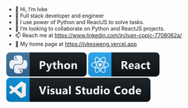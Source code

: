 - 👋 Hi, I’m Ivke
- 👀 Full stack developer and engineer
- 🌱 I use power of Python and ReactJS to solve tasks.
- 💞️ I’m looking to collaborate on Python and ReactJS projects. 
- 📫 Reach me at https://www.linkedin.com/in/ivan-copic-7708062a/
- 👀 My home page at https://ivkesweng.vercel.app

![github](https://raw.githubusercontent.com/MikeCodesDotNET/ColoredBadges/master/svg/dev/languages/python.svg) ![github](https://raw.githubusercontent.com/MikeCodesDotNET/ColoredBadges/master/svg/dev/frameworks/react.svg) ![github](https://raw.githubusercontent.com/MikeCodesDotNET/ColoredBadges/master/svg/dev/tools/visualstudio_code.svg)

  



<!---
ivkecodye/ivkecodye is a ✨ special ✨ repository because its `README.md` (this file) appears on your GitHub profile.
You can click the Preview link to take a look at your changes.
--->
